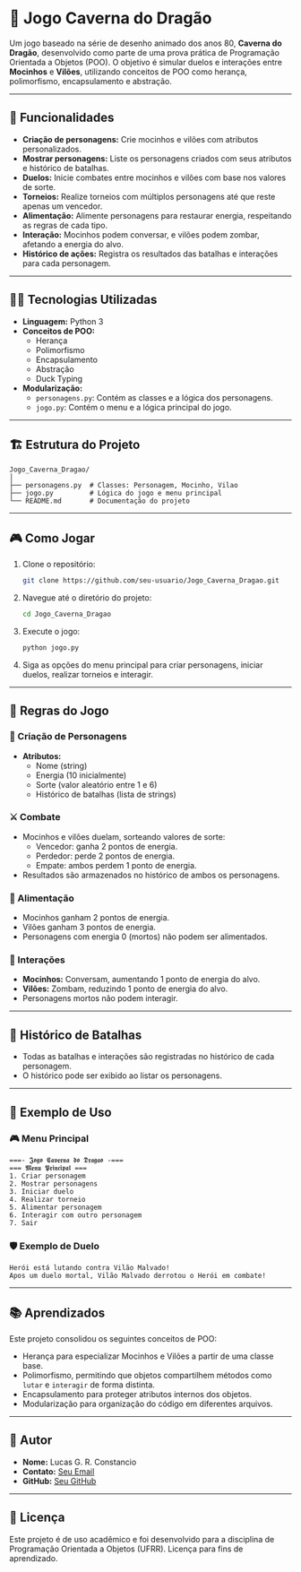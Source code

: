 
# 🐉 Jogo Caverna do Dragão

Um jogo baseado na série de desenho animado dos anos 80, **Caverna do Dragão**, desenvolvido como parte de uma prova prática de Programação Orientada a Objetos (POO). O objetivo é simular duelos e interações entre **Mocinhos** e **Vilões**, utilizando conceitos de POO como herança, polimorfismo, encapsulamento e abstração.

---

## 🚀 Funcionalidades

- **Criação de personagens:** Crie mocinhos e vilões com atributos personalizados.
- **Mostrar personagens:** Liste os personagens criados com seus atributos e histórico de batalhas.
- **Duelos:** Inicie combates entre mocinhos e vilões com base nos valores de sorte.
- **Torneios:** Realize torneios com múltiplos personagens até que reste apenas um vencedor.
- **Alimentação:** Alimente personagens para restaurar energia, respeitando as regras de cada tipo.
- **Interação:** Mocinhos podem conversar, e vilões podem zombar, afetando a energia do alvo.
- **Histórico de ações:** Registra os resultados das batalhas e interações para cada personagem.

---

## 🧑‍💻 Tecnologias Utilizadas

- **Linguagem:** Python 3
- **Conceitos de POO:** 
  - Herança
  - Polimorfismo
  - Encapsulamento
  - Abstração
  - Duck Typing
- **Modularização:**
  - `personagens.py`: Contém as classes e a lógica dos personagens.
  - `jogo.py`: Contém o menu e a lógica principal do jogo.

---

## 🏗️ Estrutura do Projeto

```
Jogo_Caverna_Dragao/
│
├── personagens.py  # Classes: Personagem, Mocinho, Vilao
├── jogo.py         # Lógica do jogo e menu principal
└── README.md       # Documentação do projeto
```

---

## 🎮 Como Jogar

1. Clone o repositório:
   ```bash
   git clone https://github.com/seu-usuario/Jogo_Caverna_Dragao.git
   ```
2. Navegue até o diretório do projeto:
   ```bash
   cd Jogo_Caverna_Dragao
   ```
3. Execute o jogo:
   ```bash
   python jogo.py
   ```

4. Siga as opções do menu principal para criar personagens, iniciar duelos, realizar torneios e interagir.

---

## 📖 Regras do Jogo

### 🎲 Criação de Personagens
- **Atributos:**
  - Nome (string)
  - Energia (10 inicialmente)
  - Sorte (valor aleatório entre 1 e 6)
  - Histórico de batalhas (lista de strings)

### ⚔️ Combate
- Mocinhos e vilões duelam, sorteando valores de sorte:
  - Vencedor: ganha 2 pontos de energia.
  - Perdedor: perde 2 pontos de energia.
  - Empate: ambos perdem 1 ponto de energia.
- Resultados são armazenados no histórico de ambos os personagens.

### 🍴 Alimentação
- Mocinhos ganham 2 pontos de energia.
- Vilões ganham 3 pontos de energia.
- Personagens com energia 0 (mortos) não podem ser alimentados.

### 🤝 Interações
- **Mocinhos:** Conversam, aumentando 1 ponto de energia do alvo.
- **Vilões:** Zombam, reduzindo 1 ponto de energia do alvo.
- Personagens mortos não podem interagir.

---

## 📝 Histórico de Batalhas

- Todas as batalhas e interações são registradas no histórico de cada personagem.
- O histórico pode ser exibido ao listar os personagens.

---

## 📂 Exemplo de Uso

### 🎮 Menu Principal
```text
===- 𝕵𝖔𝖌𝖔 𝕮𝖆𝖛𝖊𝖗𝖓𝖆 𝖉𝖔 𝕯𝖗𝖆𝖌𝖆𝖔 -===
=== 𝕸𝖊𝖓𝖚 𝕻𝖗𝖎𝖓𝖈𝖎𝖕𝖆𝖑 ===
1. Criar personagem
2. Mostrar personagens
3. Iniciar duelo
4. Realizar torneio
5. Alimentar personagem
6. Interagir com outro personagem
7. Sair
```

### 🛡️ Exemplo de Duelo
```text
Herói está lutando contra Vilão Malvado!
Apos um duelo mortal, Vilão Malvado derrotou o Herói em combate!
```

---

## 📚 Aprendizados

Este projeto consolidou os seguintes conceitos de POO:
- Herança para especializar Mocinhos e Vilões a partir de uma classe base.
- Polimorfismo, permitindo que objetos compartilhem métodos como `lutar` e `interagir` de forma distinta.
- Encapsulamento para proteger atributos internos dos objetos.
- Modularização para organização do código em diferentes arquivos.

---

## 👤 Autor

- **Nome:** Lucas G. R. Constancio
- **Contato:** [Seu Email](lucasgabrielrochapro7@gmail.com)
- **GitHub:** [Seu GitHub](https://github.com/lucasrocha777)

---

## 📜 Licença

Este projeto é de uso acadêmico e foi desenvolvido para a disciplina de Programação Orientada a Objetos (UFRR). Licença para fins de aprendizado.
